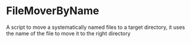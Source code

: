 # FileMoverByName
A script to move a systematically named files to a target directory, it uses the name of the file to move it to the right directory
